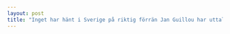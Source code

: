 ```yaml
---
layout: post
title: "Inget har hänt i Sverige på riktig förrän Jan Guillou har uttalat sig"
---
```


